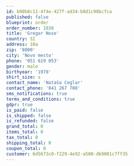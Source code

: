 ```yaml
---
id: b90b8c11-4f4e-427f-ad34-b0d1c98bcfca
published: false
blueprint: order
order_number: 1038
title: 'Gregor Nose'
country: SI
address: 10a
zip: '8000'
city: 'Novo mesto'
phone: '051 619 053'
gender: male
birthyear: '1978'
shirt_size: s
contact_name: 'Nataša Ceglar'
contact_phone: '041 267 708'
sms_notifications: true
terms_and_conditions: true
gdpr: true
is_paid: false
is_shipped: false
is_refunded: false
grand_total: 0
items_total: 0
tax_total: 0
shipping_total: 0
coupon_total: 0
customer: 6d5673c0-f229-4e92-a500-db9001c7ff35
---
```

